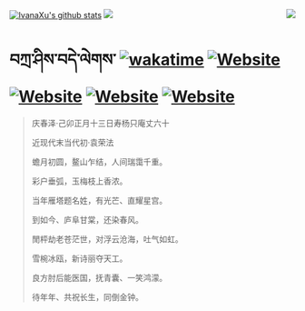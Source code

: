 [![IvanaXu's github stats](https://github-readme-stats.vercel.app/api?username=IvanaXu&theme=codeSTACKr)](https://github.com/anuraghazra/github-readme-stats)
<img align="right" src="https://github-readme-stats.vercel.app/api/top-langs/?username=IvanaXu&langs_count=8&theme=codeSTACKr" />
<img src="https://github-readme-stats.vercel.app/api/wakatime?username=IvanaXu&layout=compact&langs_count=8&theme=codeSTACKr&custom_title=Programming&nbsp;Times&nbsp;(Since&nbsp;Jul.29.2021)&range=all_time" />
# བཀྲ་ཤིས་བདེ་ལེགས་	[![wakatime](https://wakatime.com/badge/user/5043ee4a-e361-4607-9d47-d557f2005d05.svg)](https://wakatime.com/@5043ee4a-e361-4607-9d47-d557f2005d05)	[![Website](https://img.shields.io/website?label=tianchi&up_color=orange&up_message=IvanaXu&url=https%3A%2F%2Fshields.io)](https://tianchi.aliyun.com/home/science/scienceDetail?userId=1095279182618)	[![Website](https://img.shields.io/website?label=yuque&up_color=green&up_message=IvanaXu&url=https%3A%2F%2Fshields.io)](https://www.yuque.com/ivanaxu)	[![Website](https://img.shields.io/website?label=leetcode&up_color=yellow&up_message=IvanaXu&url=https%3A%2F%2Fshields.io)](https://leetcode.cn/u/ivanaxu)	[![Website](https://img.shields.io/website?label=aistudio&up_color=violet&up_message=IvanaXu&url=https%3A%2F%2Fshields.io)](https://aistudio.baidu.com/aistudio/personalcenter/thirdview/979775)
> 庆春泽·己卯正月十三日寿杨只庵丈六十
>
> 近现代末当代初·袁荣法
>
> 蟾月初圆，鳌山乍结，人间瑞霭千重。
> 
> 彩户垂弧，玉梅枝上香浓。
> 
> 当年雁塔题名姓，有光芒、直耀星宫。
> 
> 到如今、庐阜甘棠，还染春风。
> 
> 閒枰劫老苍茫世，对浮云沧海，吐气如虹。
> 
> 雪椀冰瓯，新诗丽夺天工。
> 
> 良方肘后能医国，抚青囊、一笑鸿濛。
> 
> 待年年、共祝长生，同倒金钟。
